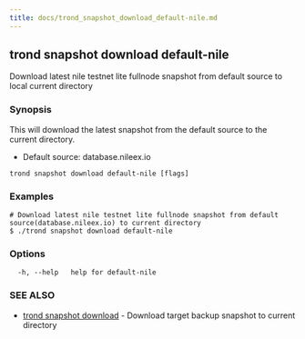```yaml
---
title: docs/trond_snapshot_download_default-nile.md
---
```

## trond snapshot download default-nile

Download latest nile testnet lite fullnode snapshot from default source to local current directory

### Synopsis

This will download the latest snapshot from the default source to the current directory.

 - Default source: database.nileex.io

```
trond snapshot download default-nile [flags]
```

### Examples

```
# Download latest nile testnet lite fullnode snapshot from default source(database.nileex.io) to current directory
$ ./trond snapshot download default-nile

```

### Options

```
  -h, --help   help for default-nile
```

### SEE ALSO

* [trond snapshot download](trond_snapshot_download.md)	 - Download target backup snapshot to current directory

